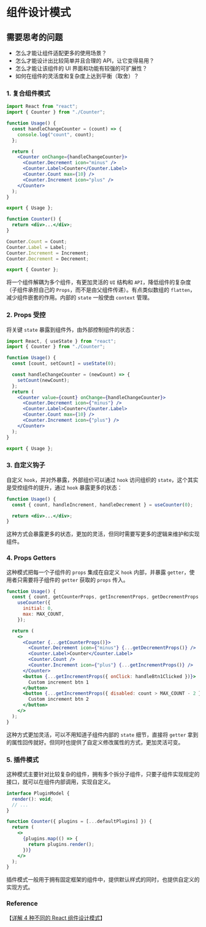 # 组件设计模式

## 需要思考的问题

- 怎么才能让组件适配更多的使用场景？
- 怎么才能设计出比较简单并且合理的 API，让它变得易用？
- 怎么才能让该组件的 UI 界面和功能有较强的可扩展性？
- 如何在组件的灵活度和复杂度上达到平衡（取舍）？

### 1. 复合组件模式

```jsx
import React from "react";
import { Counter } from "./Counter";

function Usage() {
  const handleChangeCounter = (count) => {
    console.log("count", count);
  };

  return (
    <Counter onChange={handleChangeCounter}>
      <Counter.Decrement icon="minus" />
      <Counter.Label>Counter</Counter.Label>
      <Counter.Count max={10} />
      <Counter.Increment icon="plus" />
    </Counter>
  );
}

export { Usage };
```

```jsx
function Counter() {
  return <div>...</div>;
}

Counter.Count = Count;
Counter.Label = Label;
Counter.Increment = Increment;
Counter.Decrement = Decrement;

export { Counter };
```

将一个组件解耦为多个组件，有更加灵活的 `UI` 结构和 `API`，降低组件的复杂度（子组件承担自己的 `Props`，而不是由父组件传递）。有点类似数组的 `flatten`，减少组件嵌套的作用。内部的 `state` 一般使由 `context` 管理。

### 2. Props 受控

将关键 `state` 暴露到组件外，由外部控制组件的状态：

```jsx
import React, { useState } from "react";
import { Counter } from "./Counter";

function Usage() {
  const [count, setCount] = useState(0);

  const handleChangeCounter = (newCount) => {
    setCount(newCount);
  };
  return (
    <Counter value={count} onChange={handleChangeCounter}>
      <Counter.Decrement icon={"minus"} />
      <Counter.Label>Counter</Counter.Label>
      <Counter.Count max={10} />
      <Counter.Increment icon={"plus"} />
    </Counter>
  );
}

export { Usage };
```

### 3. 自定义钩子

自定义 `hook`，并对外暴露，外部组价可以通过 `hook` 访问组织的 `state`，这个其实是受控组件的提升，通过 `hook` 暴露更多的状态：

```jsx
function Usage() {
  const { count, handleIncrement, handleDecrement } = useCounter(0);

  return <div>...</div>;
}
```

这种方式会暴露更多的状态，更加的灵活，但同时需要写更多的逻辑来维护和实现组件。

### 4. Props Getters

这种模式把每一个子组件的 `props` 集成在自定义 `hook` 内部，并暴露 `getter`，使用者只需要将子组件的 `getter` 获取的 `props` 传入。

```jsx
function Usage() {
  const { count, getCounterProps, getIncrementProps, getDecrementProps } =
    useCounter({
      initial: 0,
      max: MAX_COUNT,
    });

  return (
    <>
      <Counter {...getCounterProps()}>
        <Counter.Decrement icon={"minus"} {...getDecrementProps()} />
        <Counter.Label>Counter</Counter.Label>
        <Counter.Count />
        <Counter.Increment icon={"plus"} {...getIncrementProps()} />
      </Counter>
      <button {...getIncrementProps({ onClick: handleBtn1Clicked })}>
        Custom increment btn 1
      </button>
      <button {...getIncrementProps({ disabled: count > MAX_COUNT - 2 })}>
        Custom increment btn 2
      </button>
    </>
  );
}
```

这种方式更加灵活，可以不用知道子组件内部的 `state` 细节，直接将 `getter` 拿到的属性回传就好。但同时也提供了自定义修改属性的方式，更加灵活可变。

### 5. 插件模式

这种模式主要针对比较复杂的组件，拥有多个拆分子组件，只要子组件实现规定的接口，就可以在组件内部调用，实现自定义。

```jsx
interface PluginModel {
  render(): void;
  // ...
}

function Counter({ plugins = [...defaultPlugins] }) {
  return (
    <>
      {plugins.map(() => {
        return plugins.render();
      })}
    </>
  );
}
```

插件模式一般用于拥有固定框架的组件中，提供默认样式的同时，也提供自定义的实现方式。

### Reference

【[详解 4 种不同的 React 组件设计模式](https://juejin.cn/post/6969335440839016455)】

